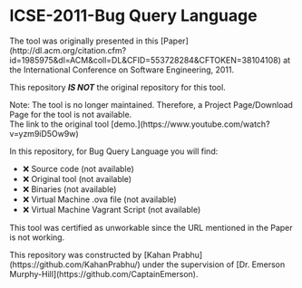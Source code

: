 # ICSE-2011-Bug Query Language
<p>
The tool was originally presented in this [Paper](http://dl.acm.org/citation.cfm?id=1985975&dl=ACM&coll=DL&CFID=553728284&CFTOKEN=38104108) at the International Conference on Software Engineering, 2011.
<p>
This repository <b><i>IS NOT</b></i> the original repository for this tool.<br>
<p>
Note: The tool is no longer maintained. Therefore, a Project Page/Download Page for the tool is not available.<br>
The link to the original tool [demo.](https://www.youtube.com/watch?v=yzm9iD5Ow9w)

In this repository, for Bug Query Language you will find:
* :x: Source code (not available)
* :x: Original tool (not available)
* :x: Binaries (not available)
* :x: Virtual Machine .ova file (not available)
* :x: Virtual Machine Vagrant Script (not available)


This tool was certified as unworkable since the URL mentioned in the Paper is not working. 
<p>
This repository was constructed by [Kahan Prabhu](https://github.com/KahanPrabhu/) under the supervision of [Dr. Emerson Murphy-Hill](https://github.com/CaptainEmerson).
